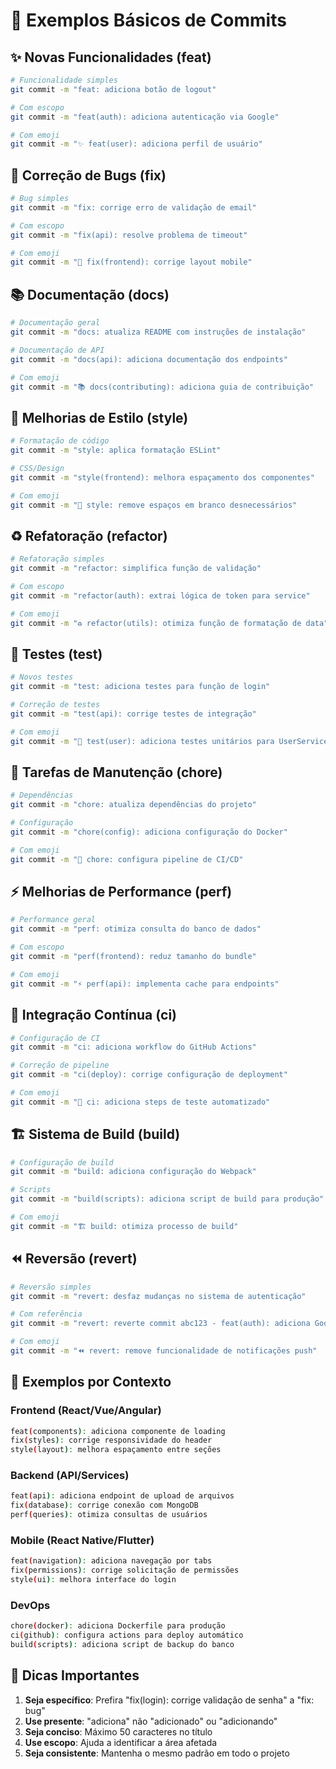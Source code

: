 # 📝 Exemplos Básicos de Commits

## ✨ Novas Funcionalidades (feat)

```bash
# Funcionalidade simples
git commit -m "feat: adiciona botão de logout"

# Com escopo
git commit -m "feat(auth): adiciona autenticação via Google"

# Com emoji
git commit -m "✨ feat(user): adiciona perfil de usuário"
```

## 🐛 Correção de Bugs (fix)

```bash
# Bug simples
git commit -m "fix: corrige erro de validação de email"

# Com escopo
git commit -m "fix(api): resolve problema de timeout"

# Com emoji
git commit -m "🐛 fix(frontend): corrige layout mobile"
```

## 📚 Documentação (docs)

```bash
# Documentação geral
git commit -m "docs: atualiza README com instruções de instalação"

# Documentação de API
git commit -m "docs(api): adiciona documentação dos endpoints"

# Com emoji
git commit -m "📚 docs(contributing): adiciona guia de contribuição"
```

## 🎨 Melhorias de Estilo (style)

```bash
# Formatação de código
git commit -m "style: aplica formatação ESLint"

# CSS/Design
git commit -m "style(frontend): melhora espaçamento dos componentes"

# Com emoji
git commit -m "🎨 style: remove espaços em branco desnecessários"
```

## ♻️ Refatoração (refactor)

```bash
# Refatoração simples
git commit -m "refactor: simplifica função de validação"

# Com escopo
git commit -m "refactor(auth): extrai lógica de token para service"

# Com emoji
git commit -m "♻️ refactor(utils): otimiza função de formatação de data"
```

## 🧪 Testes (test)

```bash
# Novos testes
git commit -m "test: adiciona testes para função de login"

# Correção de testes
git commit -m "test(api): corrige testes de integração"

# Com emoji
git commit -m "🧪 test(user): adiciona testes unitários para UserService"
```

## 🔧 Tarefas de Manutenção (chore)

```bash
# Dependências
git commit -m "chore: atualiza dependências do projeto"

# Configuração
git commit -m "chore(config): adiciona configuração do Docker"

# Com emoji
git commit -m "🔧 chore: configura pipeline de CI/CD"
```

## ⚡ Melhorias de Performance (perf)

```bash
# Performance geral
git commit -m "perf: otimiza consulta do banco de dados"

# Com escopo
git commit -m "perf(frontend): reduz tamanho do bundle"

# Com emoji
git commit -m "⚡ perf(api): implementa cache para endpoints"
```

## 🔄 Integração Contínua (ci)

```bash
# Configuração de CI
git commit -m "ci: adiciona workflow do GitHub Actions"

# Correção de pipeline
git commit -m "ci(deploy): corrige configuração de deployment"

# Com emoji
git commit -m "🔄 ci: adiciona steps de teste automatizado"
```

## 🏗️ Sistema de Build (build)

```bash
# Configuração de build
git commit -m "build: adiciona configuração do Webpack"

# Scripts
git commit -m "build(scripts): adiciona script de build para produção"

# Com emoji
git commit -m "🏗️ build: otimiza processo de build"
```

## ⏪ Reversão (revert)

```bash
# Reversão simples
git commit -m "revert: desfaz mudanças no sistema de autenticação"

# Com referência
git commit -m "revert: reverte commit abc123 - feat(auth): adiciona Google OAuth"

# Com emoji
git commit -m "⏪ revert: remove funcionalidade de notificações push"
```

## 📱 Exemplos por Contexto

### Frontend (React/Vue/Angular)
```bash
feat(components): adiciona componente de loading
fix(styles): corrige responsividade do header
style(layout): melhora espaçamento entre seções
```

### Backend (API/Services)
```bash
feat(api): adiciona endpoint de upload de arquivos
fix(database): corrige conexão com MongoDB
perf(queries): otimiza consultas de usuários
```

### Mobile (React Native/Flutter)
```bash
feat(navigation): adiciona navegação por tabs
fix(permissions): corrige solicitação de permissões
style(ui): melhora interface do login
```

### DevOps
```bash
chore(docker): adiciona Dockerfile para produção
ci(github): configura actions para deploy automático
build(scripts): adiciona script de backup do banco
```

## 🎯 Dicas Importantes

1. **Seja específico**: Prefira "fix(login): corrige validação de senha" a "fix: bug"
2. **Use presente**: "adiciona" não "adicionado" ou "adicionando"
3. **Seja conciso**: Máximo 50 caracteres no título
4. **Use escopo**: Ajuda a identificar a área afetada
5. **Seja consistente**: Mantenha o mesmo padrão em todo o projeto